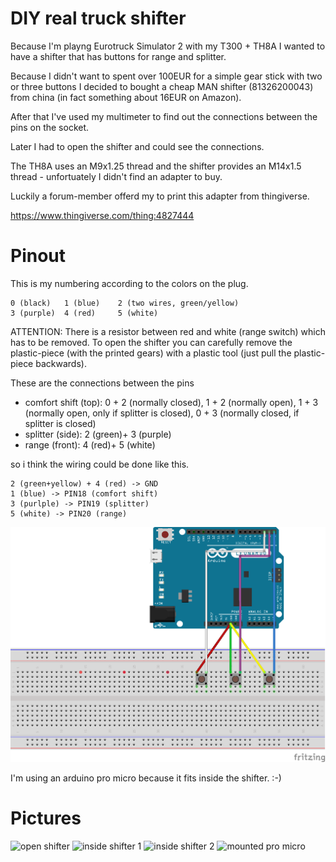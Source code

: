 # DIY real truck shifter

Because I'm playng Eurotruck Simulator 2 with my T300 + TH8A I wanted to have a shifter that has buttons for range and splitter.

Because I didn't want to spent over 100EUR for a simple gear stick with two or three buttons I decided to bought a cheap MAN shifter (81326200043) from china (in fact something about 16EUR on Amazon).

After that I've used my multimeter to find out the connections between the pins on the socket.

Later I had to open the shifter and could see the connections.

The TH8A uses an M9x1.25 thread and the shifter provides an M14x1.5 thread - unfortuately I didn't find an adapter to buy.

Luckily a forum-member offerd my to print this adapter from thingiverse.

https://www.thingiverse.com/thing:4827444

# Pinout

This is my numbering according to the colors on the plug.
```
0 (black)   1 (blue)    2 (two wires, green/yellow)
3 (purple)  4 (red)     5 (white)
```
ATTENTION: There is a resistor between red and white (range switch) which has to be removed.
To open the shifter you can carefully remove the plastic-piece (with the printed gears) with a plastic tool (just pull the plastic-piece backwards).

These are the connections between the pins
- comfort shift (top): 0 + 2 (normally closed), 1 + 2 (normally open), 1 + 3 (normally open, only if splitter is closed), 0 + 3 (normally closed, if splitter is closed)
- splitter (side): 2 (green)+ 3 (purple)
- range (front): 4 (red)+ 5 (white)

so i think the wiring could be done like this.
```
2 (green+yellow) + 4 (red) -> GND
1 (blue) -> PIN18 (comfort shift)
3 (purlple) -> PIN19 (splitter)
5 (white) -> PIN20 (range)
```

![wiring diagram (leonardo)](images/wiring_diagram_leonardo.png)

I'm using an arduino pro micro because it fits inside the shifter. :-)

# Pictures
![open shifter](images/open_shifter.png)
![inside shifter 1](images/inside_shifter_1.png)
![inside shifter 2](images/inside_shifter_2.png)
![mounted pro micro](images/mounted_pro_micro.png)

